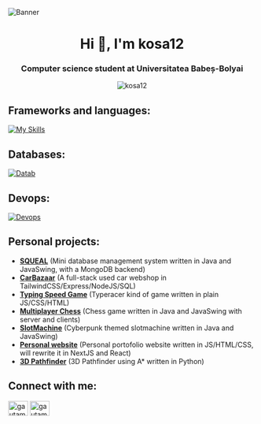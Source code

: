 ![Banner](https://res.cloudinary.com/superfolio/image/upload/v1620689979/68747470733a2f2f692e70696e696d672e636f6d2f6f726967696e616c732f63362f33332f63322f63363333633230656465383266306530636564376435373064626533613166332e676966_yjuh2s.gif)

<h1 align="center">Hi 👋, I'm kosa12</h1>
<h3 align="center">Computer science student at Universitatea Babeș-Bolyai</h3>

<p align="center"> <img src="https://komarev.com/ghpvc/?username=kosa12&label=Profile%20views&color=0e75b6&style=for-the-badge" alt="kosa12" /> </p>

## Frameworks and languages:
[![My Skills](https://skillicons.dev/icons?i=java,spring,js,nextjs,nodejs,react,tailwind,html,py,pytorch,flask,cs,cpp,haskell,matlab&theme=dark)](https://skillicons.dev)

## Databases:
[![Datab](https://skillicons.dev/icons?i=mysql,postgres,mongodb,sqlite,redis&theme=dark)](https://skillicons.dev)

## Devops:
[![Devops](https://skillicons.dev/icons?i=docker,git,linux,azure,bash,vercel&theme=dark)](https://skillicons.dev)

## Personal projects:
- [**SQUEAL**](https://github.com/kosa12/SQUEAL-MiniDBMS) (Mini database management system written in Java and JavaSwing, with a MongoDB backend)
- [**CarBazaar**](https://github.com/kosa12/CarBazaar) (A full-stack used car webshop in TailwindCSS/Express/NodeJS/SQL)
- [**Typing Speed Game**](https://kosa12.github.io/typingSpeedGame/) (Typeracer kind of game written in plain JS/CSS/HTML)
- [**Multiplayer Chess**](https://github.com/kosa12/MultiplayerChess) (Chess game written in Java and JavaSwing with server and clients)
- [**SlotMachine**](https://github.com/kosa12/SlotMachine) (Cyberpunk themed slotmachine written in Java and JavaSwing)
- [**Personal website**](https://github.com/kosa12/kosa12.github.io) (Personal portofolio website written in JS/HTML/CSS, will rewrite it in NextJS and React)
- [**3D Pathfinder**](https://github.com/kosa12/Pathfinder-3D) (3D Pathfinder using A* written in Python)

## Connect with me:
<a href="https://www.linkedin.com/in/k%C3%B3sa-m%C3%A1ty%C3%A1s-44211a232/" target="blank"><img align="center" src="https://raw.githubusercontent.com/rahuldkjain/github-profile-readme-generator/master/src/images/icons/Social/linked-in-alt.svg" alt="gautamkrishnar" height="30" width="40" /></a>
<a href="https://x.com/kosa12matyas" target="blank"><img align="center" src="https://raw.githubusercontent.com/rahuldkjain/github-profile-readme-generator/master/src/images/icons/Social/twitter.svg" alt="gautamkrishnar" height="30" width="40" /></a>
